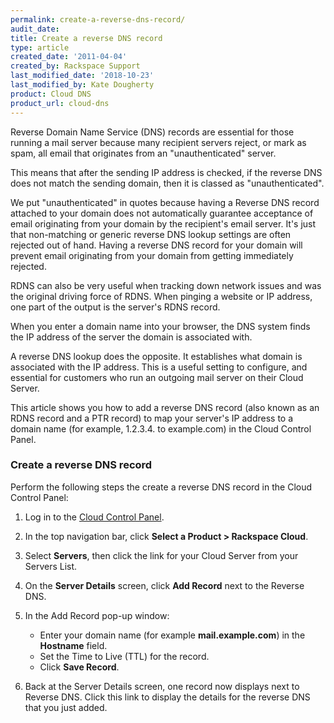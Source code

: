 ```yaml
---
permalink: create-a-reverse-dns-record/
audit_date:
title: Create a reverse DNS record
type: article
created_date: '2011-04-04'
created_by: Rackspace Support
last_modified_date: '2018-10-23'
last_modified_by: Kate Dougherty
product: Cloud DNS
product_url: cloud-dns
---
```


Reverse Domain Name Service (DNS) records are essential for those running a
mail server because many recipient servers reject, or mark as spam, all email
that originates from an "unauthenticated" server.

This means that after the sending IP address is checked, if the reverse
DNS does not match the sending domain, then it is classed as
"unauthenticated".

We put "unauthenticated" in quotes because having a Reverse DNS record
attached to your domain does not automatically guarantee acceptance of
email originating from your domain by the recipient's email server. It's
just that non-matching or generic reverse DNS lookup settings are often
rejected out of hand. Having a reverse DNS record for your domain will
prevent email originating from your domain from getting immediately
rejected.

RDNS can also be very useful when tracking down network issues and was
the original driving force of RDNS. When pinging a website or IP
address, one part of the output is the server's RDNS record.

When you enter a domain name into your browser, the DNS system finds
the IP address of the server the domain is associated with.

A reverse DNS lookup does the opposite. It establishes what domain is
associated with the IP address. This is a useful setting to configure, and
essential for customers who run an outgoing mail server on their
Cloud Server.

This article shows you how to add a reverse DNS record (also known
as an RDNS record and a PTR record) to map your server's IP address to a
domain name (for example, 1.2.3.4. to example.com) in the Cloud Control Panel.

### Create a reverse DNS record

Perform the following steps the create a reverse DNS record in the Cloud Control Panel:

1.  Log in to the [Cloud Control Panel](https://login.rackspace.com/).
2.  In the top navigation bar, click **Select a Product > Rackspace Cloud**.
3.  Select **Servers**, then click the link for your Cloud Server from your
    Servers List.
4.  On the **Server Details** screen, click **Add Record** next to the
    Reverse DNS.

5.  In the Add Record pop-up window:
    -   Enter your domain name (for example **mail.example.com**) in the
        **Hostname** field.
    -   Set the Time to Live (TTL) for the record.
    -   Click **Save Record**.

6.  Back at the Server Details screen, one record now displays
    next to Reverse DNS. Click this link to display the details for the
    reverse DNS that you just added.
